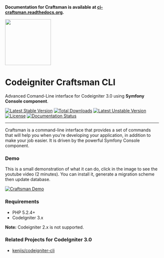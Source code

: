 **Documentation for Craftsman is available at [ci-craftsman.readthedocs.org](http://ci-craftsman.readthedocs.org/).**

<img src="https://www.dropbox.com/s/n8xyqlgbv1uw64u/craftsman_logo.png?dl=1" width="150">

# Codeigniter Craftsman CLI

Advanced Comand-Line interface for Codeigniter 3.0 using **Symfony Console component**.

[![Latest Stable Version](https://poser.pugx.org/dsv/craftsman/v/stable)](https://packagist.org/packages/dsv/craftsman) [![Total Downloads](https://poser.pugx.org/dsv/craftsman/downloads)](https://packagist.org/packages/dsv/craftsman) [![Latest Unstable Version](https://poser.pugx.org/dsv/craftsman/v/unstable)](https://packagist.org/packages/dsv/craftsman) [![License](https://poser.pugx.org/dsv/craftsman/license)](https://packagist.org/packages/dsv/craftsman) [![Documentation Status](https://readthedocs.org/projects/ci-craftsman/badge/?version=latest)](https://readthedocs.org/projects/ci-craftsman/?badge=latest)

----

Craftsman is a command-line interface that provides a set of commands that will help you when you're developing your application, in addition to make your job easier. It is driven by the powerful Symfony Console component.

### Demo

This is a small demonstration of what it can do, click in the image to see the youtube video (2 minutes). You can install it, generate a migration scheme then update database.

[![Craftsman Demo](http://img.youtube.com/vi/JA51oVUoWRc/0.jpg)](https://www.youtube.com/watch?v=JA51oVUoWRc)

### Requirements 

* PHP 5.2.4+
* CodeIgniter 3.x

**Note:** Codeigniter 2.x is not supported.

### Related Projects for CodeIgniter 3.0

* [kenjis/codeigniter-cli](https://github.com/kenjis/codeigniter-cli)
